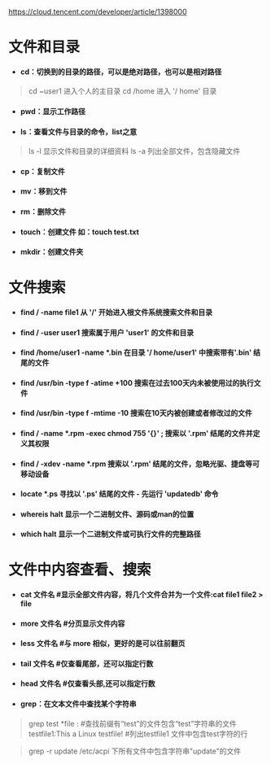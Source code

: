 https://cloud.tencent.com/developer/article/1398000

# 文件和目录
- #### cd：切换到的目录的路径，可以是绝对路径，也可以是相对路径
> cd ~user1   进入个人的主目录 
cd /home    进入 '/ home' 目录

- #### pwd：显示工作路径

- #### ls：查看文件与目录的命令，list之意
> ls -l 显示文件和目录的详细资料 
ls -a 列出全部文件，包含隐藏文件

- #### cp：复制文件

- #### mv：移到文件

- #### rm：删除文件

- #### touch：创建文件  如：touch test.txt

- #### mkdir：创建文件夹

# 文件搜索 
- #### find / -name file1 从 '/' 开始进入根文件系统搜索文件和目录 
- #### find / -user user1 搜索属于用户 'user1' 的文件和目录 
- #### find /home/user1 -name \*.bin 在目录 '/ home/user1' 中搜索带有'.bin' 结尾的文件 
- #### find /usr/bin -type f -atime +100 搜索在过去100天内未被使用过的执行文件 
- #### find /usr/bin -type f -mtime -10 搜索在10天内被创建或者修改过的文件 
- #### find / -name \*.rpm -exec chmod 755 '{}' \; 搜索以 '.rpm' 结尾的文件并定义其权限 
- #### find / -xdev -name \*.rpm 搜索以 '.rpm' 结尾的文件，忽略光驱、捷盘等可移动设备 
- #### locate \*.ps 寻找以 '.ps' 结尾的文件 - 先运行 'updatedb' 命令 
- #### whereis halt 显示一个二进制文件、源码或man的位置 
- #### which halt 显示一个二进制文件或可执行文件的完整路径

# 文件中内容查看、搜索 
- #### cat 文件名 #显示全部文件内容，将几个文件合并为一个文件:cat file1 file2 > file
- #### more 文件名 #分页显示文件内容
- #### less 文件名 #与 more 相似，更好的是可以往前翻页
- #### tail 文件名 #仅查看尾部，还可以指定行数
- #### head 文件名 #仅查看头部,还可以指定行数
- #### grep：在文本文件中查找某个字符串
> grep test *file : #查找前缀有“test”的文件包含“test”字符串的文件
> testfile1:This a Linux testfile! #列出testfile1 文件中包含test字符的行 

> grep -r update /etc/acpi 下所有文件中包含字符串"update"的文件





 



 


